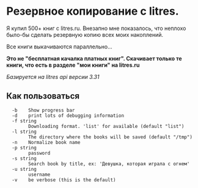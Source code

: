 # Резервное копирование с litres.

Я купил 500+ книг с litres.ru. Внезапно мне показалось, что неплохо было-бы сделать резервную копию всех моих накоплений.

Все книги выкачиваются параллельно...

**Это не "бесплатная качалка платных книг". Скачивает только те книги, что есть в разделе "мои книги" на litres.ru**

_Базируется на litres api версии 3.31_

## Как пользоваться

```
  -b    Show progress bar
  -d    print lots of debugging information
  -f string
        Downloading format. 'list' for available (default "list")
  -l string
        The directory where the books will be saved (default "/tmp")
  -n    Normalize book name
  -p string
        password
  -s string
        Search book by title, ex: 'Девушка, которая играла с огнем'
  -u string
        username
  -v    be verbose (this is the default)
```
